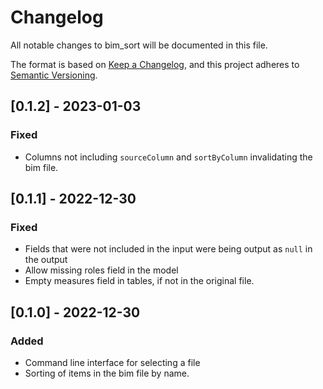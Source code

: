 # Changelog

All notable changes to bim_sort will be documented in this file.

The format is based on [Keep a Changelog](https://keepachangelog.com/en/1.0.0/),
and this project adheres to [Semantic Versioning](https://semver.org/spec/v2.0.0.html).


## [0.1.2] - 2023-01-03
### Fixed
- Columns not including `sourceColumn` and `sortByColumn` invalidating the bim file.

## [0.1.1] - 2022-12-30
### Fixed
- Fields that were not included in the input were being output as `null` in the output
- Allow missing roles field in the model
- Empty measures field in tables, if not in the original file.

## [0.1.0] - 2022-12-30
### Added
- Command line interface for selecting a file
- Sorting of items in the bim file by name.